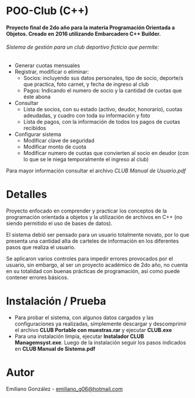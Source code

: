 # POO-Club (C++)
#### Proyecto final de 2do año para la materia Programación Orientada a Objetos. Creado en 2016 utilizando Embarcadero C++ Builder.

###### Sistema de gestión para un club deportivo ficticio que permite:

* Generar cuotas mensuales
* Registrar, modificar o eliminar:
  - Socios: incluyendo sus datos personales, tipo de socio, deporte/s que practica, foto carnet, y fecha de ingreso al club
  - Pagos: Indicando el numero de socio y la cantidad de cuotas que éste abona
 * Consultar
   - Lista de socios, con su estado (activo, deudor, honorario), cuotas adeudadas, y cuadro con toda su información y foto
   - Lista de pagos, con la información de todos los pagos de cuotas recibidos
 * Configurar sistema
   - Modificar clave de seguridad
   - Modificar monto de cuota
   - Modificar numero de cuotas que convierten al socio en deudor (con lo que se le niega temporalmente el ingreso al club)
   
 Para mayor información consultar el archivo *CLUB Manual de Usuario.pdf*

# Detalles
Proyecto enfocado en comprender y practicar los conceptos de la programación orientada a objetos y la utilización de archivos en C++ (no siendo permitido el uso de bases de datos).

El sistema debió ser pensado para un usuario totalmente novato, por lo que presenta una cantidad alta de carteles de información en los diferentes pasos que realiza el usuario.

Se aplicaron varios controles para impedir errores provocados por el usuario, sin embargo, al ser un proyecto académico de 2do año, no cuenta en su totalidad con buenas prácticas de programación, así como puede contener errores básicos.

# Instalación / Prueba
* Para probar el sistema, con algunos datos cargados y las configuraciones ya realizadas, simplemente descargar y descomprimir el archivo **CLUB Portable con muestras.rar** y ejecutar **CLUB.exe**
* Para una instalación limpia, ejecutar **Instalador CLUB Managemsyst.exe**. Luego de la instalación seguir los pasos indicados en **CLUB Manual de Sistema.pdf**

# Autor
Emiliano González - emiliano_g06@hotmail.com
